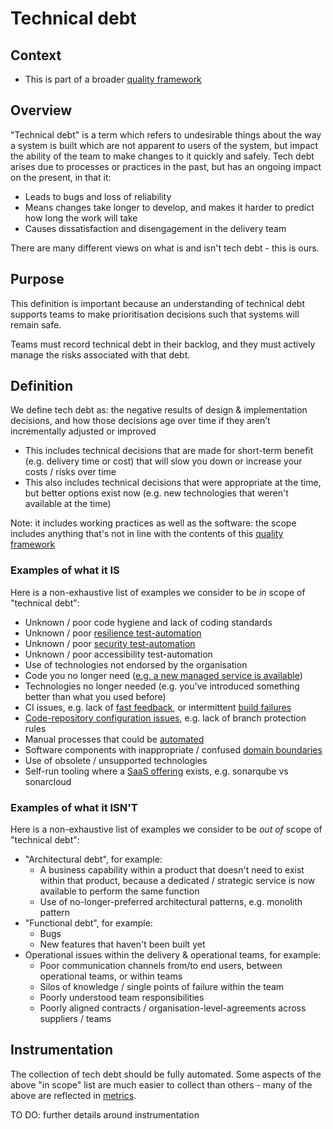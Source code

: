 # Technical debt

## Context

* This is part of a broader [quality framework](README.md)

## Overview

"Technical debt" is a term which refers to undesirable things about the way a system is built which are not apparent to users of the system, but impact the ability of the team to make changes to it quickly and safely. Tech debt arises due to processes or practices in the past, but has an ongoing impact on the present, in that it:

* Leads to bugs and loss of reliability
* Means changes take longer to develop, and makes it harder to predict how long the work will take
* Causes dissatisfaction and disengagement in the delivery team

There are many different views on what is and isn't tech debt - this is ours.

## Purpose

This definition is important because an understanding of technical debt supports teams to make prioritisation decisions such that systems will remain safe.

Teams must record technical debt in their backlog, and they must actively manage the risks associated with that debt.

## Definition

We define tech debt as: the negative results of design & implementation decisions, and how those decisions age over time if they aren’t incrementally adjusted or improved

* This includes technical decisions that are made for short-term benefit (e.g. delivery time or cost) that will slow you down or increase your costs / risks over time
* This also includes technical decisions that were appropriate at the time, but better options exist now (e.g. new technologies that weren't available at the time)

Note: it includes working practices as well as the software: the scope includes anything that's not in line with the contents of this [quality framework](README.md)

### Examples of what it IS

Here is a non-exhaustive list of examples we consider to be *in* scope of "technical debt":

* Unknown / poor code hygiene and lack of coding standards
* Unknown / poor [resilience test-automation](practices/service-reliability.md)
* Unknown / poor [security test-automation](practices/security.md)
* Unknown / poor accessibility test-automation
* Use of technologies not endorsed by the organisation
* Code you no longer need ([e.g. a new managed service is available](patterns/outsource-bottom-up.md))
* Technologies no longer needed (e.g. you've introduced something better than what you used before)
* CI issues, e.g. lack of [fast feedback](patterns/fast-feedback.md), or intermittent [build failures](practices/continuous-integration.md)
* [Code-repository configuration issues](practices/security-repository.md), e.g. lack of branch protection rules
* Manual processes that could be [automated](patterns/automate-everything.md)
* Software components with inappropriate / confused [domain boundaries](patterns/architect-for-flow.md)
* Use of obsolete / unsupported technologies
* Self-run tooling where a [SaaS offering](patterns/outsource-bottom-up.md) exists, e.g. sonarqube vs sonarcloud

### Examples of what it ISN'T

Here is a non-exhaustive list of examples we consider to be *out of* scope of "technical debt":

* "Architectural debt", for example:
  * A business capability within a product that doesn't need to exist within that product, because a dedicated / strategic service is now available to perform the same function
  * Use of no-longer-preferred architectural patterns, e.g. monolith pattern
* "Functional debt", for example:
  * Bugs
  * New features that haven't been built yet
* Operational issues within the delivery & operational teams, for example:
  * Poor communication channels from/to end users, between operational teams, or within teams
  * Silos of knowledge / single points of failure within the team
  * Poorly understood team responsibilities
  * Poorly aligned contracts / organisation-level-agreements across suppliers / teams

## Instrumentation

The collection of tech debt should be fully automated. Some aspects of the above "in scope" list are much easier to collect than others - many of the above are reflected in [metrics](insights/metrics.md).

TO DO: further details around instrumentation
